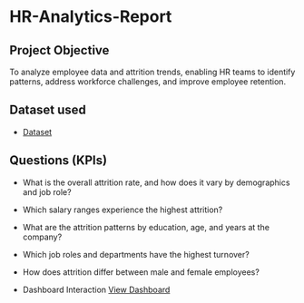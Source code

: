 # HR-Analytics-Report

## Project Objective
To analyze employee data and attrition trends, enabling HR teams to identify patterns, address workforce challenges, and improve employee retention.

## Dataset used
- <a href="https://github.com/saiprakash364/HR-Analytics-Report/blob/main/HR_Analytics.csv">Dataset</a>

## Questions (KPIs)

- What is the overall attrition rate, and how does it vary by demographics and job role?

- Which salary ranges experience the highest attrition?

- What are the attrition patterns by education, age, and years at the company?

- Which job roles and departments have the highest turnover?

- How does attrition differ between male and female employees?

- Dashboard Interaction <a href="https://github.com/saiprakash364/HR-Analytics-Report/blob/main/WhatsApp%20Image%202025-08-09%20at%2023.09.17_">View Dashboard</a>
